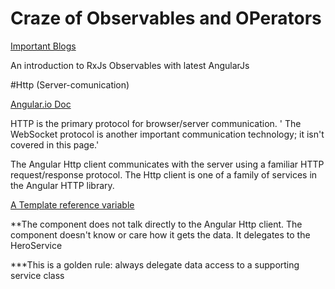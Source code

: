 # Craze of Observables and OPerators

[Important Blogs](https://medium.com/aviabird/angular-2-the-new-craze-of-observables-operators-e2b9dcb9330a#.slf0qmwc9)

An introduction to RxJs Observables with latest AngularJs


#Http (Server-comunication)

[Angular.io Doc](https://angular.io/docs/ts/latest/guide/server-communication.html)

HTTP is the primary protocol for browser/server communication.
' The WebSocket protocol is another important communication technology; it isn't covered in this page.'

The Angular Http client communicates with the server using a familiar HTTP request/response protocol.
The Http client is one of a family of services in the Angular HTTP library.

[A Template reference variable](https://angular.io/docs/ts/latest/guide/template-syntax.html#!#ref-vars)

**The component does not talk directly to the Angular Http client.
 The component doesn't know or care how it gets the data. It delegates to the HeroService

 ***This is a golden rule: always delegate data access to a supporting service class